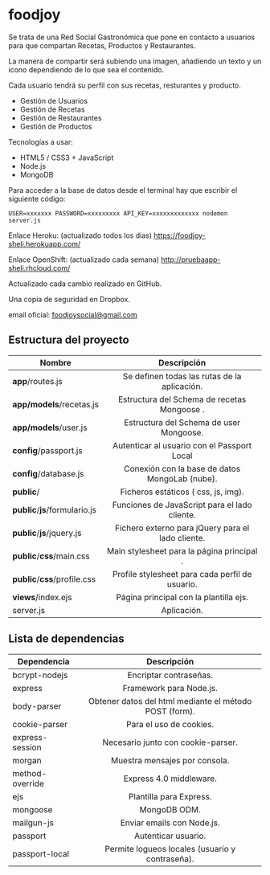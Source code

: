 foodjoy
=======

Se trata de una Red Social Gastronómica que pone en contacto a usuarios para que compartan Recetas, Productos y Restaurantes.

La manera de compartir será subiendo una imagen, añadiendo un texto y un icono dependiendo de lo que sea el contenido.

Cada usuario tendrá su perfil con sus recetas, resturantes y producto.

- Gestión de Usuarios
- Gestión de Recetas
- Gestión de Restaurantes
- Gestión de Productos

Tecnologías a usar:

- HTML5 / CSS3 + JavaScript
- Node.js
- MongoDB

Para acceder a la base de datos desde el terminal hay que escribir el siguiente código:

	USER=xxxxxxx PASSWORD=xxxxxxxxx API_KEY=xxxxxxxxxxxxx nodemon server.js


Enlace Heroku: (actualizado todos los dias) https://foodjoy-sheli.herokuapp.com/

Enlace OpenShift: (actualizado cada semana) http://pruebaapp-sheli.rhcloud.com/

Actualizado cada cambio realizado en GitHub.

Una copia de seguridad en Dropbox.

email oficial: 
	foodjoysocial@gmail.com

Estructura del proyecto
-----------------------

| Nombre                             | Descripción                                                 |
| ---------------------------------- |:-----------------------------------------------------------:|
| **app**/routes.js                  | Se definen todas las rutas de la aplicación.                |
| **app/models**/recetas.js          | Estructura del Schema de recetas Mongoose .                 |
| **app/models**/user.js             | Estructura del Schema de user Mongoose.                     |
| **config**/passport.js             | Autenticar al usuario con el Passport Local                 |
| **config**/database.js             | Conexión con la base de datos MongoLab (nube).              |
| **public**/                        | Ficheros estáticos ( css, js, img).                         |
| **public**/**js**/formulario.js    | Funciones de JavaScript para el lado cliente.               |
| **public**/**js**/jquery.js        | Fichero externo para jQuery para el lado cliente.           |
| **public**/**css**/main.css        | Main stylesheet para la página principal .                  |
| **public**/**css**/profile.css     | Profile stylesheet para cada perfil de usuario.             |
| **views**/index.ejs                | Página principal con la plantilla ejs.                      |
| server.js                          | Aplicación.                                                 |


Lista de dependencias
----------------

| Dependencia                     |  Descripción  |
| ------------------------------- |:-------------:|
| bcrypt-nodejs                   | Encriptar contraseñas. |
| express                         | Framework para Node.js. |
| body-parser                     | Obtener datos del html mediante el método POST (form). |
| cookie-parser                   | Para el uso de cookies. |
| express-session                 | Necesario junto con cookie-parser. |
| morgan                          | Muestra mensajes por consola. |
| method-override                 | Express 4.0 middleware. |
| ejs                             | Plantilla para Express. |
| mongoose                        | MongoDB ODM. |
| mailgun-js                      | Enviar emails con Node.js. |
| passport                        | Autenticar usuario. |
| passport-local                  | Permite logueos locales (usuario y contraseña). |
